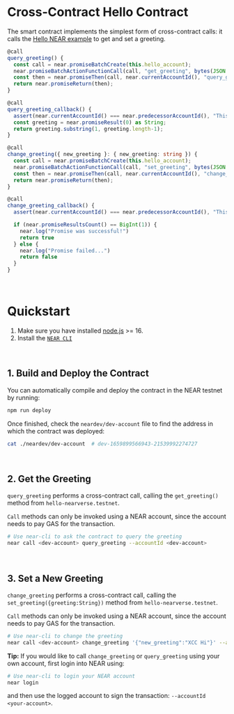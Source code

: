 # Cross-Contract Hello Contract

The smart contract implements the simplest form of cross-contract calls: it calls the [Hello NEAR example](https://docs.near.org/tutorials/examples/hello-near) to get and set a greeting.

```ts
@call
query_greeting() {
  const call = near.promiseBatchCreate(this.hello_account);
  near.promiseBatchActionFunctionCall(call, "get_greeting", bytes(JSON.stringify({})), 0, 5 * TGAS);
  const then = near.promiseThen(call, near.currentAccountId(), "query_greeting_callback", bytes(JSON.stringify({})), 0, 5 * TGAS);
  return near.promiseReturn(then);
}

@call
query_greeting_callback() {
  assert(near.currentAccountId() === near.predecessorAccountId(), "This is a private method");
  const greeting = near.promiseResult(0) as String;
  return greeting.substring(1, greeting.length-1);
}

@call
change_greeting({ new_greeting }: { new_greeting: string }) {
  const call = near.promiseBatchCreate(this.hello_account);
  near.promiseBatchActionFunctionCall(call, "set_greeting", bytes(JSON.stringify({ greeting: new_greeting })), 0, 5 * TGAS);
  const then = near.promiseThen(call, near.currentAccountId(), "change_greeting_callback", bytes(JSON.stringify({})), 0, 5 * TGAS);
  return near.promiseReturn(then);
}

@call
change_greeting_callback() {
  assert(near.currentAccountId() === near.predecessorAccountId(), "This is a private method");

  if (near.promiseResultsCount() == BigInt(1)) {
    near.log("Promise was successful!")
    return true
  } else {
    near.log("Promise failed...")
    return false
  }
}
```

<br />

# Quickstart

1. Make sure you have installed [node.js](https://nodejs.org/en/download/package-manager/) >= 16.
2. Install the [`NEAR CLI`](https://github.com/near/near-cli#setup)

<br />

## 1. Build and Deploy the Contract
You can automatically compile and deploy the contract in the NEAR testnet by running:

```bash
npm run deploy
```

Once finished, check the `neardev/dev-account` file to find the address in which the contract was deployed:

```bash
cat ./neardev/dev-account  # dev-1659899566943-21539992274727
```

<br />

## 2. Get the Greeting

`query_greeting` performs a cross-contract call, calling the `get_greeting()` method from `hello-nearverse.testnet`.

`Call` methods can only be invoked using a NEAR account, since the account needs to pay GAS for the transaction.

```bash
# Use near-cli to ask the contract to query the greeting
near call <dev-account> query_greeting --accountId <dev-account>
```

<br />

## 3. Set a New Greeting
`change_greeting` performs a cross-contract call, calling the `set_greeting({greeting:String})` method from `hello-nearverse.testnet`.

`Call` methods can only be invoked using a NEAR account, since the account needs to pay GAS for the transaction.

```bash
# Use near-cli to change the greeting
near call <dev-account> change_greeting '{"new_greeting":"XCC Hi"}' --accountId <dev-account>
```

**Tip:** If you would like to call `change_greeting` or `query_greeting` using your own account, first login into NEAR using:

```bash
# Use near-cli to login your NEAR account
near login
```

and then use the logged account to sign the transaction: `--accountId <your-account>`.